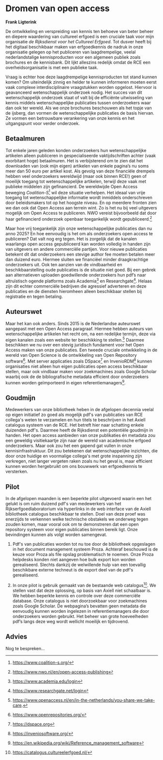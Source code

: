 


# Dromen van open access 

**Frank Ligterink** 

De ontwikkeling en verspreiding van kennis ten behoeve van beter beheer en diepere waardering van cultureel erfgoed is een cruciale taak voor mijn organisatie *de Rijksdienst voor het Cultureel Erfgoed*. Tot dusver heeft bij het digitaal beschikbaar maken van erfgoedkennis de nadruk in onze organisatie gelegen op het publiceren van laagdrempelige, veelal nederlandstalige kennisproducten voor een algemeen publiek zoals brochures en de kennisbank. Dit lijkt alleszins redelijk omdat de RCE een overheidsorganisatie is met een publieke taak. 

Vraag is echter hoe deze laagdrempelige kennisproducten tot stand kunnen komen? Om uiteindelijk zinnig en helder te kunnen informeren moeten eerst vaak complexe interdisciplinaire vraagstukken worden opgelost. Hiervoor is geavanceerd wetenschappelijk onderzoek nodig. Het succes van dit wetenschappelijk onderzoek staat of valt bij de efficiënte uitwisseling van kennis middels wetenschappelijke publicaties tussen onderzoekers waar dan ook ter wereld. Als we onze brochures beschouwen als het topje van de ijsberg, dan vormen de wetenschappelijke publicaties de basis hiervan. Ze vormen een betrouwbare verankering van onze kennis en het uitgangspunt voor verder onderzoek. 

## Betaalmuren

Tot enkele jaren geleden konden onderzoekers hun wetenschappelijke artikelen alleen publiceren in gespecialiseerde vaktijdschriften achter (vaak exorbitant hoge) betaalmuren. Het is verbijsterend om te zien dat het downloaden van (ook mijn eigen) artikelen van enkele pagina’s nu soms meer dan 50 euro per artikel kost. Als gevolg van deze financiële drempels hebben veel onderzoekers wereldwijd (maar ook binnen RCE!) geen of moeilijk toegang tot wetenschappelijke artikelen, terwijl deze vaak met publieke middelen zijn gefinancierd. De wereldwijde Open Access beweging *Coalition-S*[^COA] wil deze situatie verhelpen. Het ideaal van vrije toegang tot wetenschappelijke informatie wordt inmiddels onderschreven door beleidsmakers tot op het hoogste niveau. En op meerdere fronten zien we dan ook dat Open Access aan terrein wint. Zo is het nu bij veel uitgevers mogelijk om Open Access te publiceren. NWO vereist bijvoorbeeld dat door haar gefinancierd onderzoek openbaar toegankelijk wordt gepubliceerd.[^NWO]

Maar hoe vrij toegankelijk zijn onze wetenschappelijke publicaties dan nu anno 2025? En hoe eenvoudig is het om als onderzoekers open access te publiceren? Dat valt nog erg tegen. Het is zorgelijk dat de kanalen waarlangs open access gepubliceerd kan worden volledig in handen zijn van uitgevers en andere commerciële partijen. Voor nieuwe publicaties betekent dit dat onderzoekers een stevige author fee moeten betalen meer dan duizend euro. Hiermee sluiten we financiëel minder draagkrachtige onderzoekers uit. Ook ten aanzien van de vindbaarheid en beschikbaarstelling oude publicaties is de situatie niet goed. Bij een gebrek aan alternatieven uploaden goedwillende onderzoekers hun pdf’s naar altruïstisch ogende platforms zoals Academia[^ACA] en Researchgate[^RES]. Helaas zijn dit echter commerciële bedrijven die agressief adverteren en deze publicaties en de diensten hieromheen alleen beschikbaar stellen bij registratie en tegen betaling. 

## Auteurswet 

Maar het kan ook anders. Sinds 2015 is de Nederlandse auteurswet aangepast met een Open Access paragraaf. Hiermee hebben auteurs van wetenschappelijke artikelen het recht om, na een redelijke termijn, deze via eigen kanalen zoals een website ter beschikking te stellen.[^WET] Daarmee beschikken we nu over een stevig juridisch fundament voor het Open Access maken van onze publicaties. Een tweede cruciale ontwikkeling in de wereld van Open Science is de ontwikkeling van Open Repository software[^REPO]. Met server applicaties zoals DSpace[^DSPACE] en InvenioRDM[^INV] kunnen organisaties niet alleen hun eigen publicaties open access beschikbaar stellen, maar ook vindbaar maken voor zoekmachines zoals Google Scholar waarbij ook de de bibliografische metadata efficient  door onderzoekers kunnen worden geïmporteerd in eigen referentiemanagers[^REF].     


## Goudmijn  

Medewerkers van onze bibliotheek heben in de afgelopen decennia veelal op eigen initiatief zo goed als mogelijk pdf's van publicaties van RCE collega's weten te verzamelen en hun titels te beschrijven in het Axiell catalogus systeem van de RCE. Het betreft hier naar schatting enkele duizenden pdf's. Daarmee heeft de Rijksdienst een potentiële goudmijn in handen. Het open access aanbieden van onze publikaties én metadata zou een geweldig visitiekaartje zijn naar de wereld van academische erfgoed onderzoekers. Maar ook zou het een gapend gat vullen in onze kennisinfrastruktuur. Dit zou betekenen dat wetenschappelijke inzichten, die door onze huidige en voormalige collega's met grote inspanning zijn verkregen, niet langer vergeten raken zoals nu het geval is, maar efficient kunnen worden hergebruikt om ons bouwwerk van erfgoedkennis te versterken.    


## Pilot 

In de afgelopen maanden is een beperkte pilot uitgevoerd waarin een het gelukt is om ruim duizend pdf's van medewerkers van het Rijkserfgoedlaboratorium via hyperlinks in de web interface van de Axiell bibliotheek catalogus beschikbaar te stellen. Doel van deze proef was enerzijds te verkennen welke technische obstakels we onderweg tegen zouden komen, maar vooral ook om te demonstreren dat een open repository systeem voor eigen publicaties binnen bereik ligt. Onze bevindingen kunnen als volgt worden samengevat. 

1) Pdf's van publicaties worden tot nu toe door de bibliotheek opgeslagen in het document management systeem Proza. Achteraf beschouwd is de keuze voor Proza als file opslag problematisch te noemen. Onze Proza helpdesks konden niet aangeven hoe bulk export kon worden gerealiseerd.  Slechts dankzij de welwillende hulp van een toevallig beschikbare externe techneut is de export deel van de pdf's gerealiseerd. 

2) In onze pilot is gebruik gemaakt van de bestaande web catalogus[^CAT]. We stellen vast dat deze oplossing, op basis van Axiell niet schaalbaar is. We hebben beperkte kennis en controle over deze commerciële database. Onze catalogus is niet doorzoekbaar voor zoekmachines zoals Google Scholar. De webpagina’s bevatten geen metadata die eenvoudig kunnen worden ingelezen in referentiemanagers die door onderzoekers worden gebruikt. Het beheer van grote hoeveelheden pdf’s langs deze weg wordt wellicht moeilijk en tijdrovend.  

## Advies 

Nog te bespreken...


[^COA]: https://www.coalition-s.org/

[^NWO]: https://www.nwo.nl/en/open-access-publishing 

[^ACA]: https://www.academia.edu/login

[^RES]: https://www.researchgate.net/login

[^WET]: https://www.openaccess.nl/en/in-the-netherlands/you-share-we-take-care. 

[^REPO]: https://www.openrepositories.org/ 

[^DSPACE]: https://dspace.org 

[^INV]: https://inveniosoftware.org/

[^REF]: https://en.wikipedia.org/wiki/Reference_management_software

[^CAT]: https://catalogus.cultureelerfgoed.nl/




